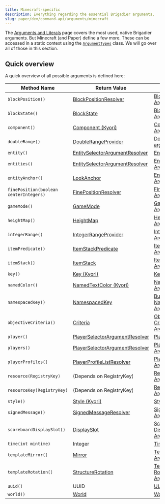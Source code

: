 ```yaml
---
title: Minecraft-specific
description: Everything regarding the essential Brigadier arguments.
slug: paper/dev/command-api/arguments/minecraft
---
```


The [Arguments and Literals](/paper/dev/command-api/basics/arguments-and-literals) page covers the most used, native Brigadier arguments. But Minecraft (and Paper) define a few more. These can be accessed
in a static context using the [`ArgumentTypes`](jd:paper:io.papermc.paper.command.brigadier.argument.ArgumentTypes) class. We will go over all of those in this section.

## Quick overview
A quick overview of all possible arguments is defined here:

| Method Name                            | Return Value                                                                                                                             | Quick Link                                                                   |
|----------------------------------------|------------------------------------------------------------------------------------------------------------------------------------------|------------------------------------------------------------------------------|
| `blockPosition()`                      | [BlockPositionResolver](jd:paper:io.papermc.paper.command.brigadier.argument.resolvers.BlockPositionResolver)                            | [Block Position Argument](/paper/dev/command-api/arguments/location#block-position-argument)                |
| `blockState()`                         | [BlockState](jd:paper:org.bukkit.block.BlockState)                                                                                       | [Block State Argument](/paper/dev/command-api/arguments/paper#block-state-argument)                         |
| `component()`                          | [Component (Kyori)](https://jd.advntr.dev/api/latest/net/kyori/adventure/text/Component.html)                                            | [Component Argument](/paper/dev/command-api/arguments/adventure#component-argument)                         |
| `doubleRange()`                        | [DoubleRangeProvider](jd:paper:io.papermc.paper.command.brigadier.argument.range.DoubleRangeProvider)                                    | [Double Range argument](/paper/dev/command-api/arguments/predicate#double-range-argument)                   |
| `entity()`                             | [EntitySelectorArgumentResolver](jd:paper:io.papermc.paper.command.brigadier.argument.resolvers.selector.EntitySelectorArgumentResolver) | [Entity Argument](/paper/dev/command-api/arguments/entity-player#entity-argument)                           |
| `entities()`                           | [EntitySelectorArgumentResolver](jd:paper:io.papermc.paper.command.brigadier.argument.resolvers.selector.EntitySelectorArgumentResolver) | [Entities Argument](/paper/dev/command-api/arguments/entity-player#entities-argument)                       |
| `entityAnchor()`                       | [LookAnchor](jd:paper:io.papermc.paper.entity.LookAnchor)                                                                                | [Entity Anchor Argument](/paper/dev/command-api/arguments/enums#entity-anchor-argument)                     |
| `finePosition(boolean centerIntegers)` | [FinePositionResolver](jd:paper:io.papermc.paper.command.brigadier.argument.resolvers.FinePositionResolver)                              | [Fine Position Argument](/paper/dev/command-api/arguments/location#fine-position-argument)                  |
| `gameMode()`                           | [GameMode](jd:paper:org.bukkit.GameMode)                                                                                                 | [GameMode Argument](/paper/dev/command-api/arguments/enums#gamemode-argument)                               |
| `heightMap()`                          | [HeightMap](jd:paper:org.bukkit.HeightMap)                                                                                               | [HeightMap Argument](/paper/dev/command-api/arguments/enums#heightmap-argument)                             |
| `integerRange()`                       | [IntegerRangeProvider](jd:paper:io.papermc.paper.command.brigadier.argument.range.IntegerRangeProvider)                                  | [Integer Range Argument](/paper/dev/command-api/arguments/predicate#integer-range-argument)                 |
| `itemPredicate()`                      | [ItemStackPredicate](jd:paper:io.papermc.paper.command.brigadier.argument.predicate.ItemStackPredicate)                                  | [Item Predicate Argument](/paper/dev/command-api/arguments/predicate#item-predicate-argument)               |
| `itemStack()`                          | [ItemStack](jd:paper:org.bukkit.inventory.ItemStack)                                                                                     | [ItemStack Argument](/paper/dev/command-api/arguments/paper#itemstack-argument)                             |
| `key()`                                | [Key (Kyori)](https://jd.advntr.dev/key/latest/net/kyori/adventure/key/Key.html)                                                         | [Key Argument](/paper/dev/command-api/arguments/adventure#key-argument)                                     |
| `namedColor()`                         | [NamedTextColor (Kyori)](https://jd.advntr.dev/api/latest/net/kyori/adventure/text/format/NamedTextColor.html)                           | [Named Color Argument](/paper/dev/command-api/arguments/adventure#named-color-argument)                     |
| `namespacedKey()`                      | [NamespacedKey](jd:paper:org.bukkit.NamespacedKey)                                                                                       | [Bukkit NamespacedKey Argument](/paper/dev/command-api/arguments/paper#namespacedkey-argument)              |
| `objectiveCriteria()`                  | [Criteria](jd:paper:org.bukkit.scoreboard.Criteria)                                                                                      | [Objective Criteria Argument](/paper/dev/command-api/arguments/paper#objective-criteria-argument)           |
| `player()`                             | [PlayerSelectorArgumentResolver](jd:paper:io.papermc.paper.command.brigadier.argument.resolvers.selector.PlayerSelectorArgumentResolver) | [Player Argument](/paper/dev/command-api/arguments/entity-player#player-argument)                           |
| `players()`                            | [PlayerSelectorArgumentResolver](jd:paper:io.papermc.paper.command.brigadier.argument.resolvers.selector.PlayerSelectorArgumentResolver) | [Players Argument](/paper/dev/command-api/arguments/entity-player#players-argument)                         |
| `playerProfiles()`                     | [PlayerProfileListResolver](jd:paper:io.papermc.paper.command.brigadier.argument.resolvers.PlayerProfileListResolver)                    | [Player Profiles Argument](/paper/dev/command-api/arguments/entity-player#player-profiles-argument)         |
| `resource(RegistryKey)`                | (Depends on RegistryKey)                                                                                                                 | [Resource Argument](/paper/dev/command-api/arguments/registry#resource-argument)                            |
| `resourceKey(RegistryKey)`             | (Depends on RegistryKey)                                                                                                                 | [Resource Key Argument](/paper/dev/command-api/arguments/registry#resource-key-argument)                    |
| `style()`                              | [Style (Kyori)](https://jd.advntr.dev/api/latest/net/kyori/adventure/text/format/Style.html)                                             | [Style Argument](/paper/dev/command-api/arguments/adventure#adventure-style-argument)                       |
| `signedMessage()`                      | [SignedMessageResolver](jd:paper:io.papermc.paper.command.brigadier.argument.SignedMessageResolver)                                      | [Signed Message Argument](/paper/dev/command-api/arguments/adventure#signed-message-argument)               |
| `scoreboardDisplaySlot()`              | [DisplaySlot](jd:paper:org.bukkit.scoreboard.DisplaySlot)                                                                                | [Scoreboard Display Slot Argument](/paper/dev/command-api/arguments/enums#scoreboard-display-slot-argument) |
| `time(int mintime)`                    | Integer                                                                                                                                  | [Time Argument](/paper/dev/command-api/arguments/paper#time-argument)                                       |
| `templateMirror()`                     | [Mirror](jd:paper:org.bukkit.block.structure.Mirror)                                                                                     | [Template Mirror Argument](/paper/dev/command-api/arguments/enums#template-mirror-argument)                 |
| `templateRotation()`                   | [StructureRotation](jd:paper:org.bukkit.block.structure.StructureRotation)                                                               | [Template Rotation Argument](/paper/dev/command-api/arguments/enums#template-rotation-argument)             |
| `uuid()`                               | UUID                                                                                                                                     | [UUID Argument](/paper/dev/command-api/arguments/paper#uuid-argument)                                       |
| `world()`                              | [World](jd:paper:org.bukkit.World)                                                                                                       | [World Argument](/paper/dev/command-api/arguments/location#world-argument)                                  |
